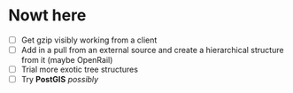 # Nowt here

- [ ] Get gzip visibly working from a client
- [ ] Add in a pull from an external source and create a hierarchical structure from it (maybe OpenRail)
- [ ] Trial more exotic tree structures
- [ ] Try **PostGIS** *possibly*